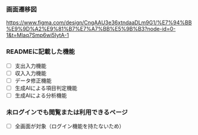### 画面遷移図
https://www.figma.com/design/CngAAU3e36xtndaaDLm9G1/%E7%94%BB%E9%9D%A2%E9%81%B7%E7%A7%BB%E5%9B%B3?node-id=0-1&t=Mlaq7Smp6wi5IytA-1

### READMEに記載した機能
- [ ] 支出入力機能
- [ ] 収入入力機能
- [ ] データ修正機能
- [ ] 生成AIによる項目判定機能
- [ ] 生成AIによる分析機能

### 未ログインでも閲覧または利用できるページ
- [ ] 全画面が対象（ログイン機能を持たないため）
